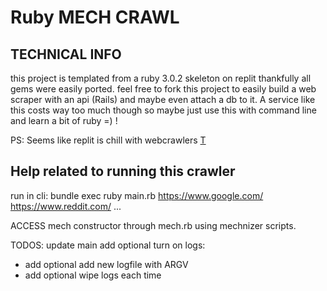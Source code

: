 # Ruby MECH CRAWL
## TECHNICAL INFO
this project is templated from a ruby 3.0.2 skeleton on replit thankfully all gems were easily ported. 
feel free to fork this project to easily build a web scraper with an api (Rails) and maybe even attach a db to it. A service like this costs way too much though so maybe just use this with command line and learn a bit of ruby =) !

PS: Seems like replit is chill with webcrawlers
[T](https://replit.com/talk/learn/How-to-make-a-web-crawler-In-Python/45781)


## Help related to running this crawler 

run in cli:
bundle exec ruby main.rb https://www.google.com/ https://www.reddit.com/ <website-url> ...

ACCESS mech constructor through mech.rb using mechnizer scripts.

TODOS:
update main
add optional turn on logs: 
  - add optional add new logfile with ARGV
  - add optional wipe logs each time